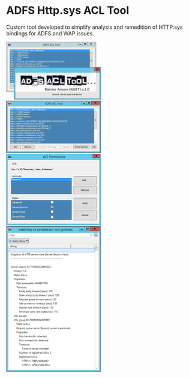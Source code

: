 # ADFS Http.sys ACL Tool

Custom tool developed to simplify analysis and remedition of HTTP.sys bindings for ADFS and WAP issues.

<img src="DocImages/splash.jpg" width=50%>

<img src="DocImages/main.jpg" width=50%>

<img src="DocImages/edit.jpg" width=50%>

<img src="DocImages/list.jpg" width=50%>

